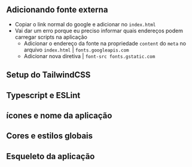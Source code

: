## Adicionando fonte externa

- Copiar o link normal do google e adicionar no `index.html`
- Vai dar um erro porque eu preciso informar quais endereços podem carregar scripts na aplicação
  - Adicionar o endereço da fonte na propriedade `content` do `meta` no arquivo `index.html` | `fonts.googleapis.com`
  - Adicionar nova diretiva | `font-src fonts.gstatic.com`

## Setup do TailwindCSS

## Typescript e ESLint

## ícones e nome da aplicação

## Cores e estilos globais

## Esqueleto da aplicação
